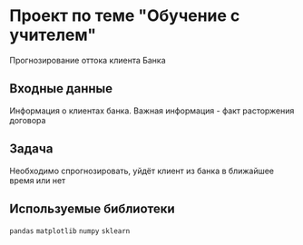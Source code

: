 # Проект по теме "Обучение с учителем"
Прогнозирование оттока клиента Банка

## Входные данные
Информация о клиентах банка. Важная информация - факт расторжения договора

## Задача
Необходимо спрогнозировать, уйдёт клиент из банка в ближайшее время или нет


## Используемые библиотеки
`pandas` `matplotlib` `numpy` `sklearn`
